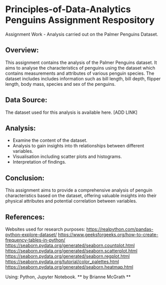 # Principles-of-Data-Analytics Penguins Assignment Respository 

Assignment Work - Analysis carried out on the Palmer Penguins Dataset.  

## Overview: 
This assignment contains the analysis of the Palmer Penguins dataset. It aims to analyse the characteristics of penguins using the dataset which contains measurements and attributes of various penguin species. The dataset includes includes information such as bill length, bill depth, flipper length, body mass, species and sex of the penguins. 

## Data Source: 
The dataset used for this analysis is available here. [ADD LINK]

## Analysis: 
- Examine the content of the dataset. 
- Analysis to gain insights into th relationships between different variables. 
- Visualisation including scatter plots and histograms.
- Interpretation of findings.

## Conclusion: 
This assignment aims to provide a comprehensive analysis of penguin characteristics based on the dataset, offering valuable insights into their physical attributes and potential correlation between variables. 

## References: 
Websites used for research purposes: 
https://realpython.com/pandas-python-explore-dataset/
https://www.geeksforgeeks.org/how-to-create-frequency-tables-in-python/
https://seaborn.pydata.org/generated/seaborn.countplot.html
https://seaborn.pydata.org/generated/seaborn.scatterplot.html
https://seaborn.pydata.org/generated/seaborn.regplot.html
https://seaborn.pydata.org/tutorial/color_palettes.html
https://seaborn.pydata.org/generated/seaborn.heatmap.html

Using: Python, Jupyter Notebook. 
** by Brianne McGrath **
